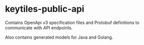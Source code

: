# keytiles-public-api

Contains OpenApi v3 specification files and Protobuf definitions to communicate with API endpoints.

Also contains generated models for Java and Golang.
